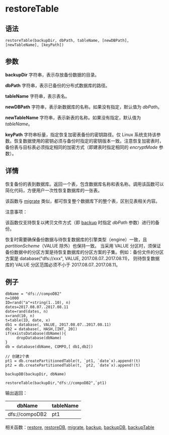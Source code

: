 # restoreTable

## 语法

`restoreTable(backupDir, dbPath, tableName, [newDBPath], [newTableName],
[keyPath])`

## 参数

**backupDir** 字符串，表示存放备份数据的目录。

**dbPath** 字符串，表示已备份的分布式数据库的路径。

**tableName** 字符串，表示表名。

**newDBPath** 字符串，表示新数据库的名称。如果没有指定，默认值为 *dbPath*。

**newTableName** 字符串，表示新表的名称。如果没有指定，默认值为 *tableName*。

**keyPath** 字符串标量，指定恢复加密表备份的密钥路径。仅 Linux
系统支持该参数。恢复数据使用的密钥必须与备份时指定的密钥版本一致。注意恢复加密表时，备份表与目标表必须指定相同的加密方式（即建表时指定相同的
*encryptMode* 参数）。

## 详情

恢复备份的表到数据库。返回一个表，包含数据库名称和表名称。调用该函数可以简化代码，方便用户一次性恢复数据库的一张表。

该函数与 [migrate](../m/migrate.md)
类似，都可恢复整个数据库下的整个表，区别见表相关内容。

注意事项：

该函数仅支持恢复以拷贝文件方式（即 [backup](../b/backup.md) 时指定
*dbPath* 参数）进行的备份。

恢复时需要确保备份数据与待恢复数据库的引擎类型（engine）一致，且 *partitionScheme*（VALUE
除外）也保持一致。 当采用 VALUE 分区时，须保证备份数据中的分区方案是待恢复数据库的分区方案的子集。例如：备份文件的分区方案是
database("dfs://xxx", VALUE, 2017.08.07..2017.08.11)， 则待恢复数据库的 VALUE 分区范围必须不小于
2017.08.07..2017.08.11。

## 例子

```
dbName = "dfs://compoDB2"
n=1000
ID=rand("a"+string(1..10), n)
dates=2017.08.07..2017.08.11
date=rand(dates, n)
x=rand(10, n)
t=table(ID, date, x)
db1 = database(, VALUE, 2017.08.07..2017.08.11)
db2 = database(, HASH,[INT, 20])
if(existsDatabase(dbName)){
     dropDatabase(dbName)
}
db = database(dbName, COMPO,[ db1,db2])

// 创建2个表
pt1 = db.createPartitionedTable(t, `pt1, `date`x).append!(t)
pt2 = db.createPartitionedTable(t, `pt2, `date`x).append!(t)

backupDB(backupDir, dbName)

restoreTable(backupDir,"dfs://compoDB2",`pt1)
```

输出返回：

| dbName | tableName |
| --- | --- |
| dfs://compoDB2 | pt1 |

相关函数：[restore](restore.md), [restoreDB](restoreDB.md), [migrate](../m/migrate.md), [backup](../b/backup.md), [backupDB](../b/backupDB.md), [backupTable](../b/backupTable.md)


